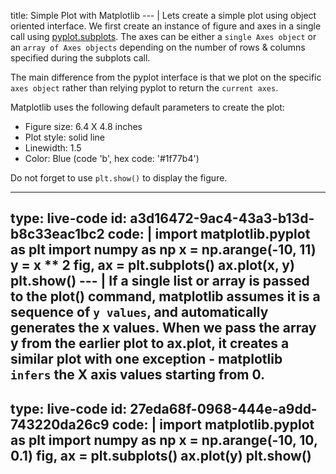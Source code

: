 title: Simple Plot with Matplotlib
--- |
  Lets create a simple plot using  object oriented interface. We first create an instance of figure and axes in a single call using [pyplot.subplots](https://matplotlib.org/api/_as_gen/matplotlib.pyplot.subplots.html#matplotlib.pyplot.subplots). The axes can be either a `single Axes object` or an `array of Axes objects` depending on the number of rows & columns specified during the subplots call.

  The main difference from the pyplot interface is that we plot on the specific `axes object` rather than relying pyplot to return the `current axes`.

  Matplotlib uses the following default parameters to create the plot:
  * Figure size: 6.4 X 4.8 inches
  * Plot style: solid line
  * Linewidth: 1.5
  * Color: Blue (code 'b', hex code: '#1f77b4')

  Do not forget to use `plt.show()` to display the figure.

---
type: live-code
id: a3d16472-9ac4-43a3-b13d-b8c33eac1bc2
code: |
  import matplotlib.pyplot as plt
  import numpy as np
  x = np.arange(-10, 11)
  y = x ** 2
  fig, ax = plt.subplots()
  ax.plot(x, y)
  plt.show()
--- |
  If a single list or array is passed to the plot() command, matplotlib assumes it is a sequence of `y values`, and automatically generates the x values. When we pass the array y from the earlier plot to ax.plot, it creates a similar plot with one exception - matplotlib `infers` the X axis values starting from 0.
---
type: live-code
id: 27eda68f-0968-444e-a9dd-743220da26c9
code: |
  import matplotlib.pyplot as plt
  import numpy as np
  x = np.arange(-10, 10, 0.1)
  fig, ax = plt.subplots()
  ax.plot(y)
  plt.show()  
---
